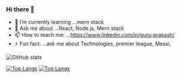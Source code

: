 ### Hi there 👋







- 🌱 I’m currently learning ...mern stack
- 💬 Ask me about ...React, Node.js, Mern stack
- 📫 How to reach me: ...https://www.linkedin.com/in/guru-prakash/
- ⚡ Fun fact: ...ask me about Technologies, premier league, Messi, 

![GitHub stats](https://github-readme-stats.vercel.app/api?username=guru2711&theme=radical&show_icons=true)

[![Top Langs](https://github-readme-stats.vercel.app/api/top-langs/?username=guru2711&layout=compact)](https://github.com/guru2711/github-readme-stats)
[![Top Langs](https://github-readme-stats.vercel.app/api/top-langs/?username=guru2711&hide=javascript,html)](https://github.com/guru2711/github-readme-stats)




